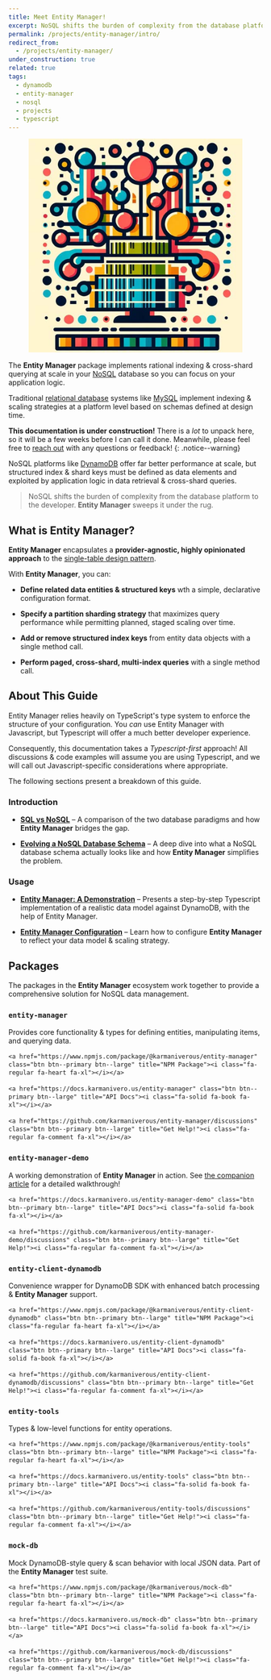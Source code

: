 ```yaml
---
title: Meet Entity Manager!
excerpt: NoSQL shifts the burden of complexity from the database platform to the developer. **Entity Manager** sweeps it under the rug!
permalink: /projects/entity-manager/intro/
redirect_from:
  - /projects/entity-manager/
under_construction: true
related: true
tags:
  - dynamodb
  - entity-manager
  - nosql
  - projects
  - typescript
---
```


<figure class="align-left drop-image">
    <img src="/assets/collections/entity-manager/entity-manager-square.jpg">
</figure>

The **Entity Manager** package implements rational indexing & cross-shard querying at scale in your [NoSQL](https://en.wikipedia.org/wiki/NoSQL) database so you can focus on your application logic.

Traditional [relational database](https://en.wikipedia.org/wiki/Relational_database) systems like [MySQL](https://www.mysql.com/) implement indexing & scaling strategies at a platform level based on schemas defined at design time.

**This documentation is under construction!** There is a _lot_ to unpack here, so it will be a few weeks before I can call it done. Meanwhile, please feel free to [reach out](https://github.com/karmaniverous/entity-manager/discussions/) with any questions or feedback!
{: .notice--warning}

NoSQL platforms like [DynamoDB](https://aws.amazon.com/dynamodb/) offer far better performance at scale, but structured index & shard keys must be defined as data elements and exploited by application logic in data retrieval & cross-shard queries.

> NoSQL shifts the burden of complexity from the database platform to the developer. **Entity Manager** sweeps it under the rug.

## What is Entity Manager?

**Entity Manager** encapsulates a **provider-agnostic, highly opinionated approach** to the [single-table design pattern](https://aws.amazon.com/blogs/compute/creating-a-single-table-design-with-amazon-dynamodb/).

With **Entity Manager**, you can:

- **Define related data entities & structured keys** wth a simple, declarative configuration format.

- **Specify a partition sharding strategy** that maximizes query performance while permitting planned, staged scaling over time.

- **Add or remove structured index keys** from entity data objects with a single method call.

- **Perform paged, cross-shard, multi-index queries** with a single method call.

## About This Guide

Entity Manager relies heavily on TypeScript's type system to enforce the structure of your configuration. You _can_ use Entity Manager with Javascript, but Typescript will offer a much better developer experience.

Consequently, this documentation takes a _Typescript-first_ approach! All discussions & code examples will assume you are using Typescript, and we will call out Javascript-specific considerations where appropriate.

The following sections present a breakdown of this guide.

### Introduction

- [**SQL vs NoSQL**](/projects/entity-manager/sql-vs-nosql/) – A comparison of the two database paradigms and how **Entity Manager** bridges the gap.

- [**Evolving a NoSQL Database Schema**](/projects/entity-manager/evolving-a-nosql-db-schema/) – A deep dive into what a NoSQL database schema actually looks like and how **Entity Manager** simplifies the problem.

### Usage

- [**Entity Manager: A Demonstration**](/projects/entity-manager/demo/) – Presents a step-by-step Typescript implementation of a realistic data model against DynamoDB, with the help of Entity Manager.

- [**Entity Manager Configuration**](/projects/entity-manager/configuration/) – Learn how to configure **Entity Manager** to reflect your data model & scaling strategy.

## Packages

The packages in the **Entity Manager** ecosystem work together to provide a comprehensive solution for NoSQL data management.

### `entity-manager`

Provides core functionality & types for defining entities, manipulating items, and querying data.

<div class="button-row--left">
    <a href="https://github.com/karmaniverous/entity-manager" class="btn btn--primary btn--large" title="GitHub Repo"><i class="fa-brands fa-github fa-xl"></i></a>

    <a href="https://www.npmjs.com/package/@karmaniverous/entity-manager" class="btn btn--primary btn--large" title="NPM Package"><i class="fa-regular fa-heart fa-xl"></i></a>

    <a href="https://docs.karmanivero.us/entity-manager" class="btn btn--primary btn--large" title="API Docs"><i class="fa-solid fa-book fa-xl"></i></a>

    <a href="https://github.com/karmaniverous/entity-manager/discussions" class="btn btn--primary btn--large" title="Get Help!"><i class="fa-regular fa-comment fa-xl"></i></a>

</div>

### `entity-manager-demo`

A working demonstration of **Entity Manager** in action. See [the companion article](/projects/entity-manager/demo/) for a detailed walkthrough!

<div class="button-row--left">
    <a href="https://github.com/karmaniverous/entity-manager-demo" class="btn btn--primary btn--large" title="GitHub Repo"><i class="fa-brands fa-github fa-xl"></i></a>

    <a href="https://docs.karmanivero.us/entity-manager-demo" class="btn btn--primary btn--large" title="API Docs"><i class="fa-solid fa-book fa-xl"></i></a>

    <a href="https://github.com/karmaniverous/entity-manager-demo/discussions" class="btn btn--primary btn--large" title="Get Help!"><i class="fa-regular fa-comment fa-xl"></i></a>

</div>

### `entity-client-dynamodb`

Convenience wrapper for DynamoDB SDK with enhanced batch processing & **Entity Manager** support.

<div class="button-row--left">
    <a href="https://github.com/karmaniverous/entity-client-dynamodb" class="btn btn--primary btn--large" title="GitHub Repo"><i class="fa-brands fa-github fa-xl"></i></a>

    <a href="https://www.npmjs.com/package/@karmaniverous/entity-client-dynamodb" class="btn btn--primary btn--large" title="NPM Package"><i class="fa-regular fa-heart fa-xl"></i></a>

    <a href="https://docs.karmanivero.us/entity-client-dynamodb" class="btn btn--primary btn--large" title="API Docs"><i class="fa-solid fa-book fa-xl"></i></a>

    <a href="https://github.com/karmaniverous/entity-client-dynamodb/discussions" class="btn btn--primary btn--large" title="Get Help!"><i class="fa-regular fa-comment fa-xl"></i></a>

</div>

### `entity-tools`

Types & low-level functions for entity operations.

<div class="button-row--left">
    <a href="https://github.com/karmaniverous/entity-tools" class="btn btn--primary btn--large" title="GitHub Repo"><i class="fa-brands fa-github fa-xl"></i></a>

    <a href="https://www.npmjs.com/package/@karmaniverous/entity-tools" class="btn btn--primary btn--large" title="NPM Package"><i class="fa-regular fa-heart fa-xl"></i></a>

    <a href="https://docs.karmanivero.us/entity-tools" class="btn btn--primary btn--large" title="API Docs"><i class="fa-solid fa-book fa-xl"></i></a>

    <a href="https://github.com/karmaniverous/entity-tools/discussions" class="btn btn--primary btn--large" title="Get Help!"><i class="fa-regular fa-comment fa-xl"></i></a>

</div>

### `mock-db`

Mock DynamoDB-style query & scan behavior with local JSON data. Part of the **Entity Manager** test suite.

<div class="button-row--left">
    <a href="https://github.com/karmaniverous/mock-db" class="btn btn--primary btn--large" title="GitHub Repo"><i class="fa-brands fa-github fa-xl"></i></a>

    <a href="https://www.npmjs.com/package/@karmaniverous/mock-db" class="btn btn--primary btn--large" title="NPM Package"><i class="fa-regular fa-heart fa-xl"></i></a>

    <a href="https://docs.karmanivero.us/mock-db" class="btn btn--primary btn--large" title="API Docs"><i class="fa-solid fa-book fa-xl"></i></a>

    <a href="https://github.com/karmaniverous/mock-db/discussions" class="btn btn--primary btn--large" title="Get Help!"><i class="fa-regular fa-comment fa-xl"></i></a>

</div>
